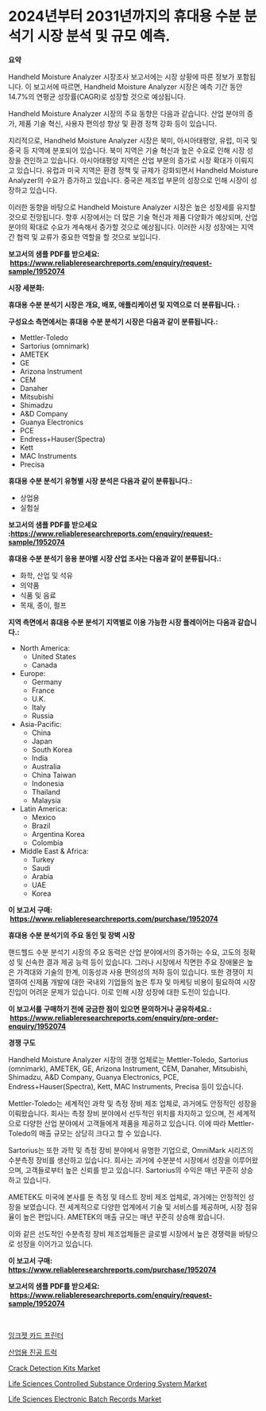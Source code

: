 <p><h1>2024년부터 2031년까지의 휴대용 수분 분석기 시장 분석 및 규모 예측.</h1></p><p><strong>요약</strong></p>
<p><p>Handheld Moisture Analyzer 시장조사 보고서에는 시장 상황에 따른 정보가 포함됩니다. 이 보고서에 따르면, Handheld Moisture Analyzer 시장은 예측 기간 동안 14.7%의 연평균 성장률(CAGR)로 성장할 것으로 예상됩니다.</p><p>Handheld Moisture Analyzer 시장의 주요 동향은 다음과 같습니다. 산업 분야의 증가, 제품 기술 혁신, 사용자 편의성 향상 및 환경 정책 강화 등이 있습니다.</p><p>지리적으로, Handheld Moisture Analyzer 시장은 북미, 아시아태평양, 유럽, 미국 및 중국 등 지역에 분포되어 있습니다. 북미 지역은 기술 혁신과 높은 수요로 인해 시장 성장을 견인하고 있습니다. 아시아태평양 지역은 산업 부문의 증가로 시장 확대가 이뤄지고 있습니다. 유럽과 미국 지역은 환경 정책 및 규제가 강화되면서 Handheld Moisture Analyzer의 수요가 증가하고 있습니다. 중국은 제조업 부문의 성장으로 인해 시장이 성장하고 있습니다.</p><p>이러한 동향을 바탕으로 Handheld Moisture Analyzer 시장은 높은 성장세를 유지할 것으로 전망됩니다. 향후 시장에서는 더 많은 기술 혁신과 제품 다양화가 예상되며, 산업 분야의 확대로 수요가 계속해서 증가할 것으로 예상됩니다. 이러한 시장 성장에는 지역 간 협력 및 교류가 중요한 역할을 할 것으로 보입니다.</p></p>
<p><strong>보고서의 샘플 PDF를 받으세요: &nbsp;<a href="https://www.reliableresearchreports.com/enquiry/request-sample/1952074">https://www.reliableresearchreports.com/enquiry/request-sample/1952074</a></strong></p>
<p><strong>시장 세분화:</strong></p>
<p><strong> 휴대용 수분 분석기 시장은 개요, 배포, 애플리케이션 및 지역으로 더 분류됩니다. :</strong></p>
<p><strong>구성요소 측면에서는 휴대용 수분 분석기 시장은 다음과 같이 분류됩니다.:</strong></p>
<p><ul><li>Mettler-Toledo</li><li>Sartorius (omnimark)</li><li>AMETEK</li><li>GE</li><li>Arizona Instrument</li><li>CEM</li><li>Danaher</li><li>Mitsubishi</li><li>Shimadzu</li><li>A&D Company</li><li>Guanya Electronics</li><li>PCE</li><li>Endress+Hauser(Spectra)</li><li>Kett</li><li>MAC Instruments</li><li>Precisa</li></ul></p>
<p><strong> 휴대용 수분 분석기 유형별 시장 분석은 다음과 같이 분류됩니다.:</strong></p>
<p><ul><li>상업용</li><li>실험실</li></ul></p>
<p><strong>보고서의 샘플 PDF를 받으세요 :<a href="https://www.reliableresearchreports.com/enquiry/request-sample/1952074">https://www.reliableresearchreports.com/enquiry/request-sample/1952074</a></strong></p>
<p><strong> 휴대용 수분 분석기 응용 분야별 시장 산업 조사는 다음과 같이 분류됩니다.:</strong></p>
<p><ul><li>화학, 산업 및 석유</li><li>의약품</li><li>식품 및 음료</li><li>목재, 종이, 펄프</li></ul></p>
<p><strong>지역 측면에서 휴대용 수분 분석기 지역별로 이용 가능한 시장 플레이어는 다음과 같습니다.:</strong></p>
<p><ul>
    <li>
        North America:
        <ul>
            <li>United States</li>
            <li>Canada</li>
        </ul>
    </li>
    <li>
        Europe:
        <ul>
            <li>Germany</li>
            <li>France</li>
            <li>U.K.</li>
            <li>Italy</li>
            <li>Russia</li>
        </ul>
    </li>
    <li>
        Asia-Pacific:
        <ul>
            <li>China</li>
            <li>Japan</li>
            <li>South Korea</li>
            <li>India</li>
            <li>Australia</li>
            <li>China Taiwan</li>
            <li>Indonesia</li>
            <li>Thailand</li>
            <li>Malaysia</li>
        </ul>
    </li>
    <li>
        Latin America:
        <ul>
            <li>Mexico</li>
            <li>Brazil</li>
            <li>Argentina Korea</li>
            <li>Colombia</li>
        </ul>
    </li>
    <li>
        Middle East & Africa:
        <ul>
            <li>Turkey</li>
            <li>Saudi</li>
            <li>Arabia</li>
            <li>UAE</li>
            <li>Korea</li>
        </ul>
    </li>
    </ul></p>
<p><strong>이 보고서 구매: &nbsp;<a href="https://www.reliableresearchreports.com/purchase/1952074">https://www.reliableresearchreports.com/purchase/1952074</a></strong></p>
<p><strong>휴대용 수분 분석기의 주요 동인 및 장벽 시장</strong></p>
<p><p>핸드헬드 수분 분석기 시장의 주요 동력은 산업 분야에서의 증가하는 수요, 고도의 정확성 및 신속한 결과 제공 능력 등이 있습니다. 그러나 시장에서 직면한 주요 장애물은 높은 가격대와 기술의 한계, 이동성과 사용 편의성의 저하 등이 있습니다. 또한 경쟁이 치열하여 신제품 개발에 대한 국내외 기업들의 높은 투자 및 마케팅 비용이 필요하여 시장 진입이 어려운 문제가 있습니다. 이로 인해 시장 성장에 대한 도전이 있습니다.</p></p>
<p><strong>이 보고서를 구매하기 전에 궁금한 점이 있으면 문의하거나 공유하세요.: &nbsp;<a href="https://www.reliableresearchreports.com/enquiry/pre-order-enquiry/1952074">https://www.reliableresearchreports.com/enquiry/pre-order-enquiry/1952074</a></strong></p>
<p><strong>경쟁 구도</strong></p>
<p><p>Handheld Moisture Analyzer 시장의 경쟁 업체로는 Mettler-Toledo, Sartorius (omnimark), AMETEK, GE, Arizona Instrument, CEM, Danaher, Mitsubishi, Shimadzu, A&D Company, Guanya Electronics, PCE, Endress+Hauser(Spectra), Kett, MAC Instruments, Precisa 등이 있습니다. </p><p>Mettler-Toledo는 세계적인 과학 및 측정 장비 제조 업체로, 과거에도 안정적인 성장을 이뤄왔습니다. 회사는 측정 장비 분야에서 선두적인 위치를 차지하고 있으며, 전 세계적으로 다양한 산업 분야에서 고객들에게 제품을 제공하고 있습니다. 이에 따라 Mettler-Toledo의 매출 규모는 상당히 크다고 할 수 있습니다.</p><p>Sartorius는 또한 과학 및 측정 장비 분야에서 유명한 기업으로, OmniMark 시리즈의 수분측정 장비를 생산하고 있습니다. 회사는 과거에 수분분석 시장에서 성장을 이루어왔으며, 고객들로부터 높은 신뢰를 받고 있습니다. Sartorius의 수익은 매년 꾸준히 상승하고 있습니다.</p><p>AMETEK도 미국에 본사를 둔 측정 및 테스트 장비 제조 업체로, 과거에는 안정적인 성장을 보였습니다. 전 세계적으로 다양한 업계에서 기술 및 서비스를 제공하며, 시장 점유율이 높은 편입니다. AMETEK의 매출 규모는 매년 꾸준히 상승해 왔습니다.</p><p>이와 같은 선도적인 수분측정 장비 제조업체들은 글로벌 시장에서 높은 경쟁력을 바탕으로 성장을 이어가고 있습니다.</p></p>
<p><strong>이 보고서 구매: &nbsp; <a href="https://www.reliableresearchreports.com/purchase/1952074">https://www.reliableresearchreports.com/purchase/1952074</a></strong></p>
<p><strong>보고서의 샘플 PDF를 받으세요: &nbsp;<a href="https://www.reliableresearchreports.com/enquiry/request-sample/1952074">https://www.reliableresearchreports.com/enquiry/request-sample/1952074</a></strong><strong></strong></p>
<p>&nbsp;</p>
<p><p><a href="https://github.com/lzrvbyqzftro57/Market-Research-Report-List-1/blob/main/5598189193858.md">잉크젯 카드 프린터</a></p><p><a href="https://github.com/vs019sa3m8x/Market-Research-Report-List-1/blob/main/3081697193859.md">산업용 진공 트럭</a></p><p><a href="https://github.com/gulaimolin/Market-Research-Report-List-3/blob/main/crack-detection-kits-market.md">Crack Detection Kits Market</a></p><p><a href="https://issuu.com/reportprime-2/docs/life-sciences-controlled-substance-ordering-system">Life Sciences Controlled Substance Ordering System Market</a></p><p><a href="https://issuu.com/reportprime-2/docs/life-sciences-electronic-batch-records-market-size">Life Sciences Electronic Batch Records Market</a></p></p>